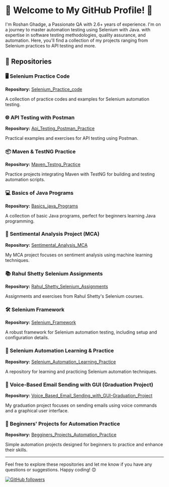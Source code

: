 #  👋 Welcome to My GitHub Profile! 👋

I'm Roshan Ghadge, a Passionate QA with 2.6+ years of experience. I'm on a journey to master automation testing using Selenium with Java. with expertise in software testing methodologies, quality assurance, and 
automation. Here, you'll find a collection of my projects ranging from Selenium practices to API testing and more.

## 📂 Repositories

### 🖥️ Selenium Practice Code
**Repository:** [Selenium_Practice_code](https://github.com/RoshanGhadge20/Selenium_Practice_code)

A collection of practice codes and examples for Selenium automation testing.

### 🌐 API Testing with Postman
**Repository:** [Api_Testing_Postman_Practice](https://github.com/RoshanGhadge20/Api_Testing_Postman_Practice)

Practical examples and exercises for API testing using Postman.

### 📦 Maven & TestNG Practice
**Repository:** [Maven_Testng_Practice](https://github.com/RoshanGhadge20/Maven_Testng_Practice)

Practice projects integrating Maven with TestNG for building and testing automation scripts.

### 💻 Basics of Java Programs
**Repository:** [Basics_java_Programs](https://github.com/RoshanGhadge20/Basics_java_Programs)

A collection of basic Java programs, perfect for beginners learning Java programming.

### 🧠 Sentimental Analysis Project (MCA)
**Repository:** [Sentimental_Analysis_MCA](https://github.com/RoshanGhadge20/Sentimental_Analysis_MCA)

My MCA project focuses on sentiment analysis using machine learning techniques.

### 📚 Rahul Shetty Selenium Assignments
**Repository:** [Rahul_Shetty_Selenium_Assignments](https://github.com/RoshanGhadge20/Rahul_Shetty_Selenium_Assignments)

Assignments and exercises from Rahul Shetty's Selenium courses.

### 🛠️ Selenium Framework
**Repository:** [Selenium_Framework](https://github.com/RoshanGhadge20/Selenium_Framework)

A robust framework for Selenium automation testing, including setup and configuration details.

### 🚀 Selenium Automation Learning & Practice
**Repository:** [Selenium_Automation_Learning_Practice](https://github.com/RoshanGhadge20/Selenium_Automation_Learning_Practice)

A repository for learning and practicing Selenium automation techniques.

### 📧 Voice-Based Email Sending with GUI (Graduation Project)
**Repository:** [Voice_Based_Email_Sending_with_GUI-Graduation_Project](https://github.com/RoshanGhadge20/Voice_Based_Email_Sending_with_GUI-Graduation_Project)

My graduation project focuses on sending emails using voice commands and a graphical user interface.

### 🔰 Beginners' Projects for Automation Practice
**Repository:** [Begginers_Projects_Automation_Practice](https://github.com/RoshanGhadge20/Begginers_Projects_Automation_Practice)

Simple automation projects designed for beginners to practice and enhance their skills.

---

Feel free to explore these repositories and let me know if you have any questions or suggestions. Happy coding! 😊

[![GitHub followers](https://img.shields.io/github/followers/RoshanGhadge20?label=Follow&style=social)](https://github.com/RoshanGhadge20)
